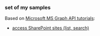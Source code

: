 ### set of my samples

Based on [Microsoft MS Graph API tutorials](https://docs.microsoft.com/en-us/graph/tutorials):

- [access SharePoint sites (list, search)](https://github.com/VladilenK/samples/tree/master/msgraph-training-reactspa)
